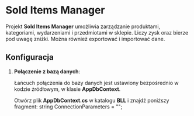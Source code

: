 # Sold Items Manager

Projekt **Sold Items Manager** umożliwia zarządzanie produktami, kategoriami, wydarzeniami i przedmiotami w sklepie. Liczy zysk oraz bierze pod uwagę zniżki. Można również exportować i importować dane.

## Konfiguracja

1. **Połączenie z bazą danych**:

   Łańcuch połączenia do bazy danych jest ustawiony bezpośrednio w kodzie źródłowym, w klasie **AppDbContext**.

   Otwórz plik **AppDbContext.cs** w katalogu **BLL** i znajdź poniższy fragment:
   string ConnectionParameters = "";
